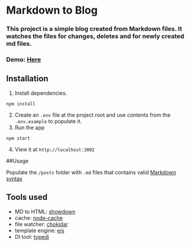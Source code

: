 # Markdown to Blog

### This project is a simple blog created from Markdown files. It watches the files for changes, deletes and for newly created md files.

### Demo: [Here](http://md-to-blog.manu.win)

## Installation

1. Install dependencies.
```
npm install
```
2. Create an ```.env``` file at the project root and use contents from the ```.env.example``` to populate it.
3. Run the app
```
npm start 
```
4. View it at ```http://localhost:3002``` 

##Usage

Populate the ```/posts``` folder with ```.md``` files that contains valid [Markdown syntax](https://www.markdownguide.org/basic-syntax)

## Tools used

- MD to HTML: [showdown](https://github.com/showdownjs/showdown) 
- cache: [node-cache](https://www.npmjs.com/package/node-cache)
- file watcher: [chokidar](https://github.com/paulmillr/chokidar)
- template engine: [ejs](https://ejs.co)
- DI tool: [typedi](https://github.com/typestack/typedi)
